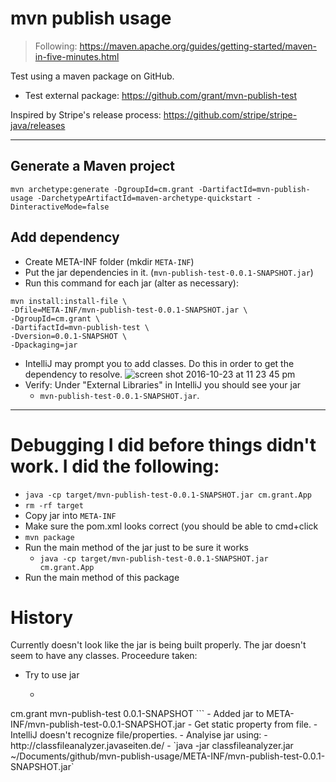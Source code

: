 # mvn publish usage

> Following: https://maven.apache.org/guides/getting-started/maven-in-five-minutes.html

Test using a maven package on GitHub.
- Test external package: https://github.com/grant/mvn-publish-test

Inspired by Stripe's release process: https://github.com/stripe/stripe-java/releases

---

## Generate a Maven project
```
mvn archetype:generate -DgroupId=cm.grant -DartifactId=mvn-publish-usage -DarchetypeArtifactId=maven-archetype-quickstart -DinteractiveMode=false
```

## Add dependency
- Create META-INF folder (mkdir `META-INF`)
- Put the jar dependencies in it. (`mvn-publish-test-0.0.1-SNAPSHOT.jar`)
- Run this command for each jar (alter as necessary):

```
mvn install:install-file \
-Dfile=META-INF/mvn-publish-test-0.0.1-SNAPSHOT.jar \
-DgroupId=cm.grant \
-DartifactId=mvn-publish-test \
-Dversion=0.0.1-SNAPSHOT \
-Dpackaging=jar
```

- IntelliJ may prompt you to add classes. Do this in order to get the dependency to resolve.
![screen shot 2016-10-23 at 11 23 45 pm](https://cloud.githubusercontent.com/assets/744973/19635528/d9deef90-9977-11e6-8a33-b9eb5344e8a9.png)
- Verify: Under "External Libraries" in IntelliJ you should see your jar
  - `mvn-publish-test-0.0.1-SNAPSHOT.jar`.

---

# Debugging I did before things didn't work. I did the following:

- `java -cp target/mvn-publish-test-0.0.1-SNAPSHOT.jar cm.grant.App`
- `rm -rf target`
- Copy jar into `META-INF`
- Make sure the pom.xml looks correct (you should be able to cmd+click
- `mvn package`
- Run the main method of the jar just to be sure it works
  - `java -cp target/mvn-publish-test-0.0.1-SNAPSHOT.jar cm.grant.App`
- Run the main method of this package
 
# History

Currently doesn't look like the jar is being built properly. The jar doesn't seem to have any classes.
Proceedure taken:
- Try to use jar
  - ```xml
<dependency>
  <groupId>cm.grant</groupId>
  <artifactId>mvn-publish-test</artifactId>
  <version>0.0.1-SNAPSHOT</version>
</dependency>
  ```
  - Added jar to META-INF/mvn-publish-test-0.0.1-SNAPSHOT.jar
  - Get static property from file.
  - IntelliJ doesn't recognize file/properties.
- Analyise jar using:
  - http://classfileanalyzer.javaseiten.de/
  - `java -jar classfileanalyzer.jar ~/Documents/github/mvn-publish-usage/META-INF/mvn-publish-test-0.0.1-SNAPSHOT.jar`
